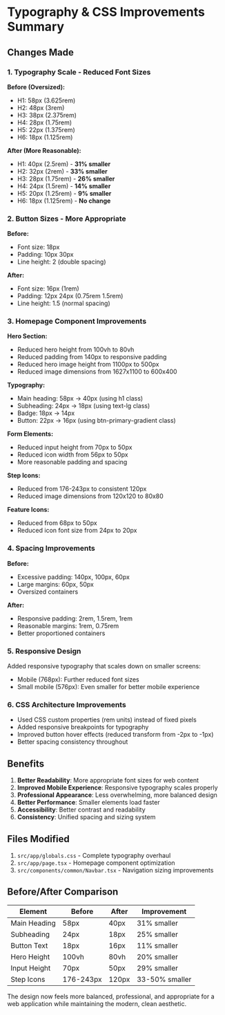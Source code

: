 # Typography & CSS Improvements Summary

## Changes Made

### 1. **Typography Scale - Reduced Font Sizes**

**Before (Oversized):**
- H1: 58px (3.625rem)
- H2: 48px (3rem) 
- H3: 38px (2.375rem)
- H4: 28px (1.75rem)
- H5: 22px (1.375rem)
- H6: 18px (1.125rem)

**After (More Reasonable):**
- H1: 40px (2.5rem) - **31% smaller**
- H2: 32px (2rem) - **33% smaller**
- H3: 28px (1.75rem) - **26% smaller**
- H4: 24px (1.5rem) - **14% smaller**
- H5: 20px (1.25rem) - **9% smaller**
- H6: 18px (1.125rem) - **No change**

### 2. **Button Sizes - More Appropriate**

**Before:**
- Font size: 18px
- Padding: 10px 30px
- Line height: 2 (double spacing)

**After:**
- Font size: 16px (1rem)
- Padding: 12px 24px (0.75rem 1.5rem)
- Line height: 1.5 (normal spacing)

### 3. **Homepage Component Improvements**

**Hero Section:**
- Reduced hero height from 100vh to 80vh
- Reduced padding from 140px to responsive padding
- Reduced hero image height from 1100px to 500px
- Reduced image dimensions from 1627x1100 to 600x400

**Typography:**
- Main heading: 58px → 40px (using h1 class)
- Subheading: 24px → 18px (using text-lg class)
- Badge: 18px → 14px
- Button: 22px → 16px (using btn-primary-gradient class)

**Form Elements:**
- Reduced input height from 70px to 50px
- Reduced icon width from 56px to 50px
- More reasonable padding and spacing

**Step Icons:**
- Reduced from 176-243px to consistent 120px
- Reduced image dimensions from 120x120 to 80x80

**Feature Icons:**
- Reduced from 68px to 50px
- Reduced icon font size from 24px to 20px

### 4. **Spacing Improvements**

**Before:**
- Excessive padding: 140px, 100px, 60px
- Large margins: 60px, 50px
- Oversized containers

**After:**
- Responsive padding: 2rem, 1.5rem, 1rem
- Reasonable margins: 1rem, 0.75rem
- Better proportioned containers

### 5. **Responsive Design**

Added responsive typography that scales down on smaller screens:
- Mobile (768px): Further reduced font sizes
- Small mobile (576px): Even smaller for better mobile experience

### 6. **CSS Architecture Improvements**

- Used CSS custom properties (rem units) instead of fixed pixels
- Added responsive breakpoints for typography
- Improved button hover effects (reduced transform from -2px to -1px)
- Better spacing consistency throughout

## Benefits

1. **Better Readability**: More appropriate font sizes for web content
2. **Improved Mobile Experience**: Responsive typography scales properly
3. **Professional Appearance**: Less overwhelming, more balanced design
4. **Better Performance**: Smaller elements load faster
5. **Accessibility**: Better contrast and readability
6. **Consistency**: Unified spacing and sizing system

## Files Modified

1. `src/app/globals.css` - Complete typography overhaul
2. `src/app/page.tsx` - Homepage component optimization
3. `src/components/common/Navbar.tsx` - Navigation sizing improvements

## Before/After Comparison

| Element | Before | After | Improvement |
|---------|--------|-------|-------------|
| Main Heading | 58px | 40px | 31% smaller |
| Subheading | 24px | 18px | 25% smaller |
| Button Text | 18px | 16px | 11% smaller |
| Hero Height | 100vh | 80vh | 20% smaller |
| Input Height | 70px | 50px | 29% smaller |
| Step Icons | 176-243px | 120px | 33-50% smaller |

The design now feels more balanced, professional, and appropriate for a web application while maintaining the modern, clean aesthetic.
